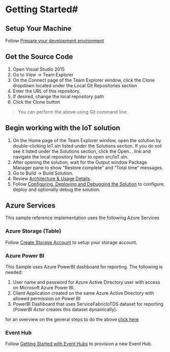 # Getting Started#

## Setup Your Machine ##
Follow [Prepare your development environment](https://azure.microsoft.com/en-us/documentation/articles/service-fabric-get-started/)

## Get the Source Code ##
1. Open Visual Studio 2015
2. Go to View -> Team Explorer
3. On the Connect page of the Team Explorer window, click the Clone dropdown located under the Local Git Repositories section
4. Enter the URL of this repository. 
5. If desired, change the local repository path
6. Click the Clone button

> You can perform the above using Git command line. 

## Begin working with the IoT solution ##
1. On the Home page of the Team Explorer window, open the solution by double-clicking IoT.sln listed under the Solutions section.  If you do not see it listed under the Solutions section, click the Open... link and navigate the local repository folder to open src/IoT.sln.
2. After opening the solution, wait for the Output window Package Manager pane to show "Restore complete" and "Total time" messages.
3. Go to Build -> Build Solution.
4. Review [Architecture & Usage Details](./Architecture.md).
5. Follow [Configuring, Deploying and Debugging the Solution](./ConfigureDeploy.md) to configure, deploy and optionally debug the solution.


## Azure Services ##
This sample reference implementation uses the following Azure Services

### Azure Storage (Table) ###
Follow [Create Storage Account](https://azure.microsoft.com/en-us/documentation/articles/storage-dotnet-how-to-use-tables/) to setup your storage account. 

### Azure Power BI ###
This Sample uses Azure PowerBI dashboard for reporting. The following is needed:

1. User name and password for Azure Active Directory user with access on Microsoft Azure Power BI.
2. Client Application created on the same Azure Active Directory with allowed permission on Power BI 
3. PowerBI Dashboard that uses ServiceFabricIoTDS dataset for reporting (*PowerBI Actor* creates this dataset dynamically). 

for an overview on the general steps to do the above [click here](https://msdn.microsoft.com/en-us/library/mt186158.aspx)

### Event Hub ###
Follow [Getting Started with Event Hubs](https://azure.microsoft.com/en-us/documentation/articles/event-hubs-csharp-ephcs-getstarted/) to provision a new Event Hub.